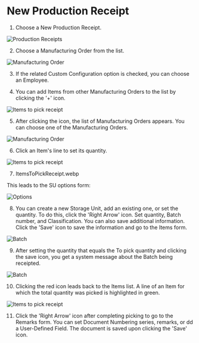 # New Production Receipt

1. Choose a New Production Receipt.

![Production Receipts](./media/NewProdRec3.webp)

2. Choose a Manufacturing Order from the list.

![Manufacturing Order](./media/ManufacturingOrders3.webp)

3. If the related Custom Configuration option is checked, you can choose an Employee.

4. You can add Items from other Manufacturing Orders to the list by clicking the '+' icon.

![Items to pick receipt](./media/ITPR-Add3.webp)

5. After clicking the icon, the list of Manufacturing Orders appears. You can choose one of the Manufacturing Orders.

![Manufacturing Order](./media/ManufacturingOrders3.webp)

6. Click an Item's line to set its quantity.

![Items to pick receipt](./media/ItemsToPickReceipt3.webp)

7. ItemsToPickReceipt.webp

This leads to the SU options form:

![Options](./media/SUOptions3.webp)

8. You can create a new Storage Unit, add an existing one, or set the quantity. To do this, click the 'Right Arrow' icon. Set quantity, Batch number, and Classification. You can also save additional information. Click the 'Save' icon to save the information and go to the Items form.

![Batch](./media/Batch3.webp)

9. After setting the quantity that equals the To pick quantity and clicking the save icon, you get a system message about the Batch being receipted.

![Batch](./media/BatchReceipted3.webp)

10. Clicking the red icon leads back to the Items list. A line of an Item for which the total quantity was picked is highlighted in green.

![Items to pick receipt](./media/Picked-ItemsToPickReceipt3.webp)

11. Click the 'Right Arrow' icon after completing picking to go to the Remarks form. You can set Document Numbering series, remarks, or dd a User-Defined Field. The document is saved upon clicking the 'Save' icon.
